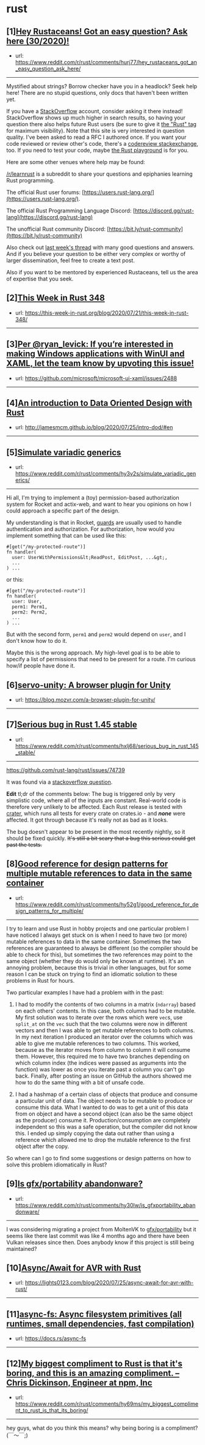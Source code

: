 # rust
## [1][Hey Rustaceans! Got an easy question? Ask here (30/2020)!](https://www.reddit.com/r/rust/comments/hurj77/hey_rustaceans_got_an_easy_question_ask_here/)
- url: https://www.reddit.com/r/rust/comments/hurj77/hey_rustaceans_got_an_easy_question_ask_here/
---
Mystified about strings? Borrow checker have you in a headlock? Seek help here! There are no stupid questions, only docs that haven't been written yet.

If you have a [StackOverflow](http://stackoverflow.com/) account, consider asking it there instead! StackOverflow shows up much higher in search results, so having your question there also helps future Rust users (be sure to give it [the "Rust" tag](http://stackoverflow.com/questions/tagged/rust) for maximum visibility). Note that this site is very interested in question quality. I've been asked to read a RFC I authored once. If you want your code reviewed or review other's code, there's a [codereview stackexchange](https://codereview.stackexchange.com/questions/tagged/rust), too. If you need to test your code, maybe [the Rust playground](https://play.rust-lang.org) is for you.

Here are some other venues where help may be found:

[/r/learnrust](https://www.reddit.com/r/learnrust) is a subreddit to share your questions and epiphanies learning Rust programming.

The official Rust user forums: [https://users.rust-lang.org/](https://users.rust-lang.org/).

The official Rust Programming Language Discord: [https://discord.gg/rust-lang](https://discord.gg/rust-lang)

The unofficial Rust community Discord: [https://bit.ly/rust-community](https://bit.ly/rust-community)

Also check out [last week's thread](https://reddit.com/r/rust/comments/hq8id7/hey_rustaceans_got_an_easy_question_ask_here/) with many good questions and answers. And if you believe your question to be either very complex or worthy of larger dissemination, feel free to create a text post.

Also if you want to be mentored by experienced Rustaceans, tell us the area of expertise that you seek.
## [2][This Week in Rust 348](https://www.reddit.com/r/rust/comments/hvjf4i/this_week_in_rust_348/)
- url: https://this-week-in-rust.org/blog/2020/07/21/this-week-in-rust-348/
---

## [3][Per @ryan_levick: If you’re interested in making Windows applications with WinUI and XAML, let the team know by upvoting this issue!](https://www.reddit.com/r/rust/comments/hy65qk/per_ryan_levick_if_youre_interested_in_making/)
- url: https://github.com/microsoft/microsoft-ui-xaml/issues/2488
---

## [4][An introduction to Data Oriented Design with Rust](https://www.reddit.com/r/rust/comments/hxqwom/an_introduction_to_data_oriented_design_with_rust/)
- url: http://jamesmcm.github.io/blog/2020/07/25/intro-dod/#en
---

## [5][Simulate variadic generics](https://www.reddit.com/r/rust/comments/hy3v2s/simulate_variadic_generics/)
- url: https://www.reddit.com/r/rust/comments/hy3v2s/simulate_variadic_generics/
---
Hi all, I'm trying to implement a (toy) permission-based authorization system for Rocket and actix-web, and want to hear you opinions on how I could approach a specific part of the design.

My understanding is that in Rocket, [guards](https://rocket.rs/v0.4/guide/requests/#request-guards) are usually used to handle authentication and authorization. For authorization, how would you implement something that can be used like this:

    #[get("/my-protected-route")]
    fn handler(
      user: UserWithPermissions&lt;ReadPost, EditPost, ...&gt;,
      ...
    ) ...

or this:

    #[get("/my-protected-route")]
    fn handler(
      user: User,
      perm1: Perm1,
      perm2: Perm2,
      ...
    ) ...

But with the second form, `perm1` and `perm2` would depend on `user`, and I don't know how to do it.

Maybe this is the wrong approach. My high-level goal is to be able to specify a list of permissions that need to be present for a route. I'm curious how/if people have done it.
## [6][servo-unity: A browser plugin for Unity](https://www.reddit.com/r/rust/comments/hy09mm/servounity_a_browser_plugin_for_unity/)
- url: https://blog.mozvr.com/a-browser-plugin-for-unity/
---

## [7][Serious bug in Rust 1.45 stable](https://www.reddit.com/r/rust/comments/hxlj68/serious_bug_in_rust_145_stable/)
- url: https://www.reddit.com/r/rust/comments/hxlj68/serious_bug_in_rust_145_stable/
---

https://github.com/rust-lang/rust/issues/74739

It was found via a [stackoverflow question](https://stackoverflow.com/q/63087217/493729).

**Edit** tl;dr of the comments below: The bug is triggered only by very simplistic code, where all of the inputs are constant. Real-world code is therefore very unlikely to be affected. Each Rust release is tested with [crater](https://github.com/rust-lang/crater), which runs all tests for every crate on crates.io - and _**none**_ were affected. It got through because it's really not as bad as it looks.

The bug doesn't appear to be present in the most recently nightly, so it should be fixed quickly. ~~It's still a bit scary that a bug this serious could get past the tests.~~
## [8][Good reference for design patterns for multiple mutable references to data in the same container](https://www.reddit.com/r/rust/comments/hy52g1/good_reference_for_design_patterns_for_multiple/)
- url: https://www.reddit.com/r/rust/comments/hy52g1/good_reference_for_design_patterns_for_multiple/
---
I try to learn and use Rust in hobby projects and one particular problem I have noticed I always get stuck on is when I need to have two (or more) mutable references to data in the same container. Sometimes the two references are guaranteed to always be different (so the compiler should be able to check for this), but sometimes the two references may point to the same object (whether they do would only be known at runtime). It's an annoying problem, because this is trivial in other languages, but for some reason I can be stuck on trying to find an idiomatic solution to these problems in Rust for hours.

Two particular examples I have had a problem with in the past:

1) I had to modify the contents of two columns in a matrix (`ndarray`) based on each others' contents. In this case, both columns had to be mutable. My first solution was to iterate over the rows which were `vec`s, use `split_at` on the `vec` such that the two columns were now in different vectors and then I was able to get mutable references to both columns. In my next iteration I produced an iterator over the columns which was able to give me mutable references to two columns. This worked, because as the iterator moves from column to column it will consume them. However, this required me to have two branches depending on which column index (the indices were passed as arguments into the function) was lower as once you iterate past a column you can't go back. Finally, after posting an issue on GitHub the authors showed me how to do the same thing with a bit of unsafe code.

2) I had a hashmap of a certain class of objects that produce and consume a particular unit of data. The object needs to be mutable to produce or consume this data. What I wanted to do was to get a unit of this data from on object and have a second object (can also be the same object as the producer) consume it. Production/consumption are completely independent so this was a safe operation, but the compiler did not know this. I ended up simply copying the data out rather than using a reference which allowed me to drop the mutable reference to the first object after the copy.

So where can I go to find some suggestions or design patterns on how to solve this problem idiomatically in Rust?
## [9][Is gfx/portability abandonware?](https://www.reddit.com/r/rust/comments/hy30lw/is_gfxportability_abandonware/)
- url: https://www.reddit.com/r/rust/comments/hy30lw/is_gfxportability_abandonware/
---
I was considering migrating a project from MoltenVK to [gfx/portability](https://github.com/gfx-rs/portability) but it seems like there last commit was like 4 months ago and there have been Vulkan releases since then.  Does anybody know if this project is still being maintained?
## [10][Async/Await for AVR with Rust](https://www.reddit.com/r/rust/comments/hxqtl0/asyncawait_for_avr_with_rust/)
- url: https://lights0123.com/blog/2020/07/25/async-await-for-avr-with-rust/
---

## [11][async-fs: Async filesystem primitives (all runtimes, small dependencies, fast compilation)](https://www.reddit.com/r/rust/comments/hy6lmk/asyncfs_async_filesystem_primitives_all_runtimes/)
- url: https://docs.rs/async-fs
---

## [12][My biggest compliment to Rust is that it's boring, and this is an amazing compliment. – Chris Dickinson, Engineer at npm, Inc](https://www.reddit.com/r/rust/comments/hy69ms/my_biggest_compliment_to_rust_is_that_its_boring/)
- url: https://www.reddit.com/r/rust/comments/hy69ms/my_biggest_compliment_to_rust_is_that_its_boring/
---
hey guys, what do you think this means? why being boring is a compliment?   (￣～￣;)
